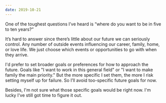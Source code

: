 ```yaml
---
date: 2019-10-21
---
```


One of the toughest questions I’ve heard is “where do you want to be in five to ten years?”

It’s hard to answer since there’s little about our future we can seriously control. Any number of outside events influencing our career, family, home, or love life. We just choose which events or opportunities to go with when they arrive.

I'd prefer to set broader goals or preferences for how to approach the future. Goals like "I want to work in this general field" or "I want to make family the main priority." But the more specific I set them, the more I risk setting myself up for failure. So I’ll avoid too-specific future goals for now.

Besides, I'm not sure what those specific goals would be right now. I'm lucky I've still got time to figure it out.
